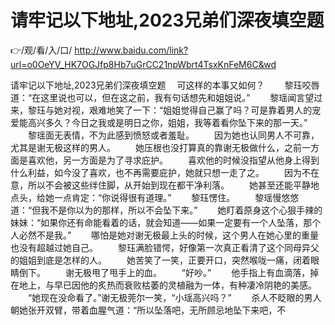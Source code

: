 # 请牢记以下地址,2023兄弟们深夜填空题

👉/观/看/入/口/ http://www.baidu.com/link?url=o0OeYV_HK7OGJfp8Hb7uGrCC21npWbrt4TsxKnFeM6C&wd

请牢记以下地址,2023兄弟们深夜填空题
　可这样的本事又如何？
　　黎珏咬唇道：“在这里说也可以，但在这之前，我有句话想先和姐姐说。”
　　黎瑶闻言望过来，黎珏与她对视，艰难地笑了一下：“姐姐觉得自己赢了吗？可是靠着男人的宠爱能高兴多久？今日之我或是明日之你，姐姐，我等着看你坠下来的那一天。”
　　黎瑶面无表情，不为此感到愤怒或者羞耻。
　　因为她也认同男人不可靠，尤其是谢无极这样的男人。
　　她压根也没打算真的靠谢无极做什么，之前一方面是喜欢他，另一方面是为了寻求庇护。
　　喜欢他的时候没指望从他身上得到什么利益，如今没了喜欢，也不再需要庇护，她就只想一走了之。
　　因为不在意，所以不会被这些绊住脚，从开始到现在都干净利落。
　　她甚至还能平静地点头，给她一点肯定：“你说得很有道理。”
　　黎珏愣住。
　　黎瑶慢悠悠道：“但我不是你以为的那样，所以不会坠下来。”
　　她盯着原身这个心狠手辣的妹妹：“如果你还有命能看着的话，就会知道——如果一定要有一个人坠落，那个人必然不是我。”
　　哪怕是她对谢无极最上头的时候，这个男人在她心里的重量也没有超越过她自己。
　　黎珏满脸错愕，好像第一次真正看清了这个同母异父的姐姐到底是怎样的人。
　　她苦笑了一笑，正要开口，突然喉咙一痛，闭着眼睛倒下。
　　谢无极甩了甩手上的血。
　　“好吵。”
　　他手指上有血滴落，掉在地上，与早已因他的炙热而衰败枯萎的灵植融为一体，有种凄冷阴艳的美感。
　　“她现在没命看了。”谢无极莞尔一笑，“小瑶高兴吗？”
　　杀人不眨眼的男人朝她张开双臂，带着血腥气道：“所以坠落吧，无所顾忌地坠下来吧，不
